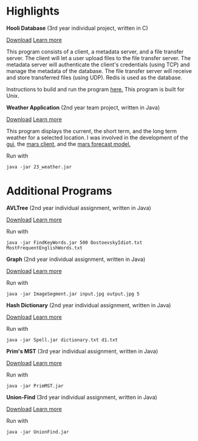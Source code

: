 # Highlights

**Hooli Database**
(3rd year individual project, written in C)

[Download](https://github.com/ablochha/Resume/blob/master/Networking/Networking.zip?raw=true) [Learn more](https://github.com/ablochha/Resume/tree/master/Networking)

This program consists of a client, a metadata server, and a file transfer server. The client will let a user upload files to the file transfer server. The metadata server will authenticate the client's credentials (using TCP) and manage the metadata of the database. The file transfer server will receive and store transferred files (using UDP). Redis is used as the database. 

Instructions to build and run the program [here.](https://github.com/ablochha/Resume/tree/master/Networking) This program is built for Unix.

**Weather Application**
(2nd year team project, written in Java) 

[Download](https://github.com/ablochha/Resume/blob/master/GroupProject/team23-master/23_weather.jar?raw=true) [Learn more](https://github.com/ablochha/Resume/tree/master/GroupProject/team23-master)

This program displays the current, the short term, and the long term weather for a selected location. I was involved in the development of the [gui](https://github.com/ablochha/Resume/tree/master/GroupProject/team23-master/src/main/java/com/team23/weather/gui), the [mars client](https://github.com/ablochha/Resume/tree/master/GroupProject/team23-master/src/main/java/com/team23/weather/mars), and the [mars forecast model.](https://github.com/ablochha/Resume/blob/master/GroupProject/team23-master/src/main/java/com/team23/weather/models/MarsForecast.java) 

Run with

```
java -jar 23_weather.jar
```

# Additional Programs

**AVLTree**
(2nd year individual assignment, written in Java)

[Download](https://github.com/ablochha/Resume/blob/master/AVLTree/AVLTree.zip?raw=true) [Learn more](https://github.com/ablochha/Resume/tree/master/AVLTree)

Run with

```
java -jar FindKeyWords.jar 500 DostoevskyIdiot.txt MostFrequentEnglishWords.txt
```

**Graph**
(2nd year individual assignment, written in Java)

[Download](https://github.com/ablochha/Resume/blob/master/Graph/ImageSegment.zip?raw=true) [Learn more](https://github.com/ablochha/Resume/tree/master/Graph)

Run with

```
java -jar ImageSegment.jar input.jpg output.jpg 5
```

**Hash Dictionary**
(2nd year individual assignment, written in Java)

[Download](https://github.com/ablochha/Resume/blob/master/HashDictionary/HashDictionary.zip?raw=true) [Learn more](https://github.com/ablochha/Resume/tree/master/HashDictionary)

Run with

```
java -jar Spell.jar dictionary.txt d1.txt
```

**Prim's MST**
(3rd year individual assignment, written in Java)

[Download](https://github.com/ablochha/Resume/blob/master/PrimMST/PrimMST.zip?raw=true) [Learn more](https://github.com/ablochha/Resume/tree/master/PrimMST/)

Run with

```
java -jar PrimMST.jar
```

**Union-Find**
(3rd year individual assignment, written in Java)

[Download](https://github.com/ablochha/Resume/blob/master/UnionFind/UnionFind.zip?raw=true) [Learn more](https://github.com/ablochha/Resume/tree/master/UnionFind)

Run with 

```
java -jar UnionFind.jar
```
